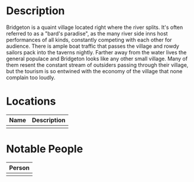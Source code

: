 # Description
Bridgeton is a quaint village located right where the river splits. It's often referred to as a "bard's paradise", as the many river side inns host performances of all kinds, constantly competing with each other for audience. There is ample boat traffic that passes the village and rowdy sailors pack into the taverns nightly. Farther away from the water lives the general populace and Bridgeton looks like any other small village. Many of them resent the constant stream of outsiders passing through their village, but the tourism is so entwined with the economy of the village that none complain too loudly.

# Locations
| Name | Description |
| ---- | ----------- |
|      |             |

# Notable People
| Person |
| ------ |
|        |
